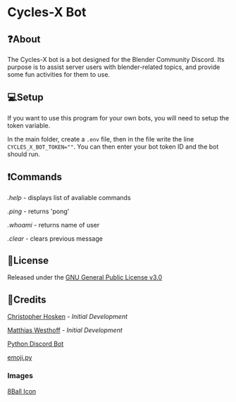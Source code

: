 # Cycles-X Bot

## ❓About
The Cycles-X bot is a bot designed for the Blender Community Discord. Its purpose is to assist server users with blender-related topics, and provide some fun activities for them to use.

## 💻Setup
If you want to use this program for your own bots, you will need to setup the token variable. 

In the main folder, create a `.env` file, then in the file write the line `CYCLES_X_BOT_TOKEN=""`. You can then enter your bot token ID and the bot should run.

## ❗Commands
*.help* - displays list of avaliable commands

*.ping* - returns 'pong'

*.whoami* - returns name of user

*.clear* - clears previous message

## 📖License
Released under the [GNU General Public License v3.0](https://www.gnu.org/licenses/gpl-3.0.en.html)

## 📜Credits
[Christopher Hosken]("https:github.com/Christopher-Hosken") - *Initial Development*

[Matthias Westhoff]("https:github.com/Matthias-Westhoff") - *Initial Development*

[Python Discord Bot](https://dev.to/p014ri5/making-and-deploying-discord-bot-with-python-4hep)

[emoji.py](https://github.com/animeforreal/Not-Quite-Nitro-Python)
### Images
[8Ball Icon](https://cdn4.iconfinder.com/data/icons/sports-flat-2/48/Billiard-512.png)


